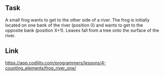 ## Task

A small frog wants to get to the other side of a river. The frog is initially located on one bank of the river (position 0) and wants to get to the opposite bank (position X+1). Leaves fall from a tree onto the surface of the river.

## Link
https://app.codility.com/programmers/lessons/4-counting_elements/frog_river_one/